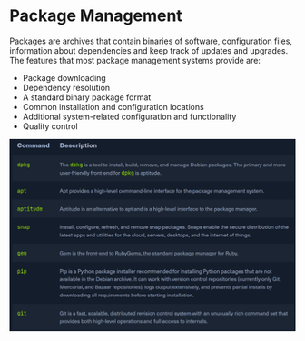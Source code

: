 # Package Management


Packages are archives that contain binaries of software, configuration files, information about dependencies and keep track of updates and upgrades. The features that most package management systems provide are:

* Package downloading
* Dependency resolution
* A standard binary package format
* Common installation and configuration locations
* Additional system-related configuration and functionality
* Quality control

![](assets/2024-10-08-13-03-01.png)


